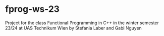 # fprog-ws-23
Project for the class Functional Programming in C++ in the winter semester 23/24 at UAS Technikum Wien by Stefania Laber and Gabi Nguyen
